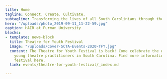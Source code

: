 ```yaml
---
title: Home
tagline: Connect. Create. Cultivate.
subtagline: Transforming the lives of all South Carolinians through theatre
hero: "/uploads/photo_2019-09-11_11-22-59.jpg"
caption: HAIR at Furman University
blocks:
- template: news-block
  title: Theatre for Youth Festival
  image: "/uploads/Cover-SCTA-Events-2020-TFY.jpg"
  content: The Theatre for Youth Festival is back! Come celebrate the great work of
    young theatre practitioners in South Carolina. Find more information about the
    festival here.
  link: events/theatre-for-youth-festival/_index.md

---
```

